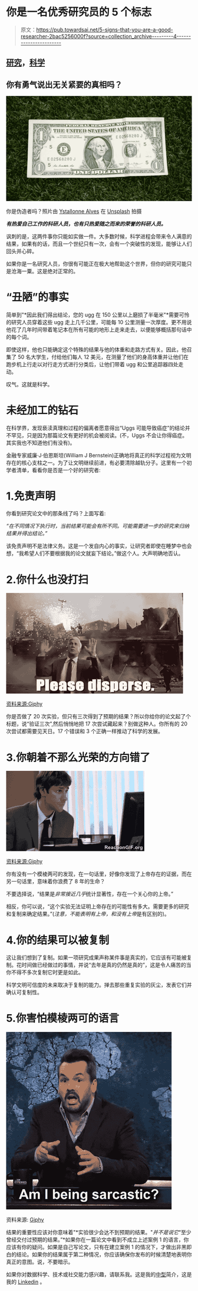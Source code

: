 # 你是一名优秀研究员的 5 个标志

> 原文：<https://pub.towardsai.net/5-signs-that-you-are-a-good-researcher-2bac5256000f?source=collection_archive---------4----------------------->

## [研究](https://towardsai.net/p/category/research)，[科学](https://towardsai.net/p/category/science)

## 你有勇气说出无关紧要的真相吗？

![](img/0c8182b918091a43443d80990ba3d37b.png)

你是伪造者吗？照片由 [Ystallonne Alves](https://unsplash.com/@ystallonne?utm_source=medium&utm_medium=referral) 在 [Unsplash](https://unsplash.com?utm_source=medium&utm_medium=referral) 拍摄

***有热爱自己工作的科研人员，也有只热爱随之而来的荣誉的科研人员。***

讽刺的是，这两件事你只能如实做一件。大多数时候，科学进程会带来令人满意的结果，如果有的话，而且一个世纪只有一次，会有一个突破性的发现，能够让人们回头并心碎。

如果你是一名研究人员，你很有可能正在极大地帮助这个世界，但你的研究可能只是沧海一粟。这是绝对正常的。

# “丑陋”的事实

简单到"*因此我们得出结论，您的 ugg 在 150 公里以上磨损了半毫米"*需要可怜的研究人员穿着这些 ugg 走上几千公里，可能每 10 公里测量一次厚度。更不用说他花了几年时间带着笔记本在所有可能的地形上走来走去，以便能够概括那句话中的每个词。

即使这样，他也只能确定这个特殊的结果与他的体重和走路方式有关。因此，他召集了 50 名大学生，付给他们每人 12 美元，在测量了他们的身高体重并让他们在跑步机上行走以对行走方式进行分类后，让他们带着 ugg 和公里追踪器四处走动。

叹气。这就是科学。

# 未经加工的钻石

在科学界，发现亵渎真理和过程的偏离者愿意得出“Uggs 可能导致癌症”的结论并不罕见，只是因为那篇论文有更好的机会被阅读。(不，Uggs 不会让你得癌症。其实我也不知道他们有没有)。

金融专家威廉·J·伯恩斯坦(William J Bernstein)正确地将真正的科学过程视为文明存在的核心支柱之一。为了让文明继续前进，有必要清除越轨分子。这里有一个初学者清单，看看你是否是一个好的研究者:

# 1.免责声明

你看到研究论文中的那条线了吗？上面写着:

*“在不同情况下执行时，当前结果可能会有所不同。可能需要进一步的研究来归纳结果并得出结论。”*

该免责声明不是法律义务。这是一个发自内心的事实，让研究者即使在睡梦中也会想，“我希望人们不要根据我的论文就妄下结论。”做这个人。大声明确地否认。

# 2.你什么也没打扫

![](img/e74796659e005826ddb862868f84ba81.png)

[资料来源:Giphy](https://giphy.com/gifs/trump-press-conference-joV1k1sNOT5xC)

你是否做了 20 次实验，但只有三次得到了预期的结果？所以你给你的论文起了个标题，说“验证三次”,然后悄悄地把 17 次尝试藏起来？别做这种人。你所有的 20 次尝试都需要见天日。17 个错误和 3 个正确一样推动了科学的发展。

# 3.你朝着不那么光荣的方向错了

![](img/bf14785d30d3c110ecf2791377670df6.png)

[资料来源:Giphy](https://giphy.com/gifs/uaULFlGTpyrNm)

你有没有一个模棱两可的发现，在一句话里，好像你发现了上帝存在的证据，而在另一句话里，意味着你浪费了 8 年的生命？

不要选择说，“结果是*非常接近几乎*统计显著性，存在一个关心你的上帝。”

相反，你可以说，“这个实验无法证明上帝存在的可能性有多大。需要更多的研究和复制来确定结果。”(*注意，不能表明有上帝，和没有上帝*是有区别的)。

# 4.你的结果可以被复制

这让我们想到了复制。如果一项研究成果声称某件事是真实的，它应该有可能被复制。花时间做已经做过的事情，并说“去年是真的仍然是真的”，这是令人痛苦的当你不得不多次复制它时更是如此。

科学文明可信度的未来取决于复制的能力。掸去那些重复实验的灰尘，发表它们并确认可复制性。

# 5.你害怕模棱两可的语言

![](img/518c731204a33e68641a24cb6c3b8570.png)

资料来源: [Giphy](https://giphy.com/gifs/ctvcomedy-sarcasm-sarcastic-am-i-being-Ur2SNlKQ7PtmHxi4vZ)

结果的重要性应该对你意味着"*实验很少会达不到预期的结果。"*并不是说它*“至少曾经交付过预期的结果。”*如果你在一篇论文中看到不成立上述案例 1 的语言，你应该有你的疑问。如果是自己写论文，只有在建立案例 1 的情况下，才做出非黑即白的结论。如果你的结果属于第二种情况，你应该确保你发布的时候清楚地表明你真正的意图。说，不要暗示。

如果你对数据科学、技术或社交能力感兴趣，请联系我。这是我的[中型](https://sruthi-korlakunta.medium.com/)简介，这是我的 [Linkedin](https://www.linkedin.com/in/sruthi-korlakunta-7a5b80121) 。